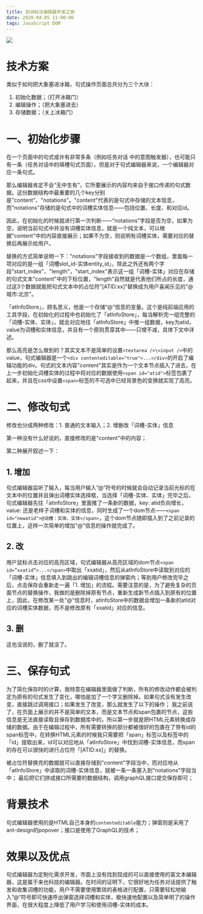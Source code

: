 ```yaml
---
title: 划词标注编辑器开发之旅
date: 2020-04-05 11:00:06
tags: JavaScript DOM
---
```


![](https://tva1.sinaimg.cn/large/007S8ZIlly1gfl5oaitupj314x0u0ahu.jpg)

# 技术方案
类似于如何把大象塞进冰箱，句式操作页面总共分为三个大块：
1. 初始化数据；（打开冰箱门）
2. 编辑操作；（把大象塞进去）
3. 存储数据；（关上冰箱门）

# 一、初始化步骤
在一个页面中的句式或许有非常多条（例如任务对话 中的意图触发器），也可能只有一条（任务对话中的填槽句式页面），但是对于句式编辑器来说，一个编辑器对应一条句式。

那么编辑器肯定不会“无中生有”，它所要展示的内容均来自于接口传递的句式数据。这份数据结构中最重要的几个key分别是"content"、"notations"。"content"代表的是句式中存储的文本信息，而"notations"存储的是句式中的词槽实体信息——包括位置、长度、和对应id。

因此，在初始化的时候就进行第一次判断——“notations”字段是否为空，如果为空，说明当前句式中并没有词槽实体信息，就是一个纯文本，可以根据"content"中的内容直接展示；如果不为空，则说明有词槽实体，需要对应的替换后再展示给用户。

替换的方式简单说明一下："notations"字段接收到的数据是一个数组，里面每一项对应的是一组「词槽slot_id-实体entity_id」，除此之外还有两个字段"start_index"、"length"，"start_index"表示这一组「词槽-实体」对应在存储的句式文本"content"中的下标位置，"length"自然就是代表他们所占的长度，通过这3个数据就能把句式文本中的占位符"[ATID:xx]"替换成为用户喜闻乐见的"@城市:北京"。

「atInfoStore」，顾名思义，他是一个存储“@”信息的变量。这个是纯前端应用的工具字段，在初始化的过程中也初始化了「atInfoStore」，每当解析完一组完整的「词槽-实体、实体」，就会对应地往「atInfoStore」中推一组数据，key为atid，value为词槽和实体信息，并且有一个原则贯穿其中——只增不减，具体下文中详述。

那么高亮是怎么做到的？其实文本不是简单的设置`<textarea />\<input />`中的value，句式编辑器是一个`<div contenteditable="true">...</div>`的开启了编辑功能的div。句式的文本内容"content"其实是作为一个文本节点插入了进去，在上一步初始化词槽实体的过程中将对应的数据使用`<span id="atid">`标签包裹了起来，并且在css中设置`<span>`标签的不可选中已经背景色的变换就实现了高亮。

# 二、修改句式
修改也分成两种修改：1. 普通的文本输入；2. 增删改「词槽-实体」信息

第一种没有什么好说的，直接修改的是"content"中的内容；

第二种展开叙述一下：
## 1. 增加

句式编辑器监听了输入，每当用户输入”@“符号的时候就会自动记录当前光标的在文本中的位置并且弹出词槽实体选择框，当选择「词槽-实体、实体」完毕之后，句式编辑器先往「atinfoStore」里面推了一条新的数据，key: atid负向增长，value: 还是老样子词槽和实体的信息，同时生成了一个dom节点——`<span id="newatid">@词槽：实体、实体</span>`，这个dom节点随即插入到了之前记录的位置上，这样一次简单的增加"@"信息的操作就完成了。
## 2. 改

用户鼠标点击对应的高亮区域，句式编辑器从高亮区域的dom节点`<span id=”xxatid“>...</span>`中取出「xxatid」，然后从atInfoStore中读取到对应的「词槽-实体」信息填入到跳出的编辑词槽信息的弹窗内；等到用户修改完毕之后，点击保存会重新走一遍「1. 增加」的流程。需要注意的是，为了避免复杂的页面节点的替换操作，我做的是删除掉原有节点，重新生成新节点插入到原有的位置上，因此，在修改某一处"@"信息时，atInfoStore中的数据会增加一条新的atId对应的词槽实体数据，而不是修改原有「xxatid」对应的信息。

## 3. 删

这也没说的，删了就没了。

# 三、保存句式
为了简化保存时的计算，我特意在编辑器里面做了判断，所有的修改动作都会被判定为原有的句式发生了变化，哪怕是加了一个字又删除掉。如果句式没有发生改变，直接跳过调用接口；如果发生了改变，那么就发生了以下的操作；
我之前说了，在页面上展示的并不是简单的文本，而是文本节点和span包裹的节点，这些信息是无法直接读取且保存到数据库中的，所以第一步就是把HTML元素转换成存储的数据。由于在编辑过程中，所有需要转换的部分都被很好的包裹在了带有id的span标签中，在转换HTML元素的时候我只需要把「span」标签以及标签中的「id」提取出来，id可以对应地从「atInfoStore」中找到词槽-实体信息，而span的存在可以很快的进行占位符「[ATID:xx]」的替换。

被占位符替换完的数据就可以直接存储到"content"字段当中，而对应地从「atInfoStore」中读取的词槽-实体信息，就被一条一条塞入到"notations"字段当中；
最后把它们拼成接口所需要的数据结构，调用graphQL接口提交保存即可；

# 背景技术
句式编辑器使用的是HTML自己本身的`contenteditable`能力；弹窗则是采用了ant-design的popover；接口是使用了GraphQL的技术；

# 效果以及优点
句式编辑器为定制化需求开发，市面上没有找到现成的可以直接使用的富文本编辑器，这是属于来也科技的编辑器。在时间的证明下，它很好地为任务对话提供了触发和收集词槽的功能，用户不需要使用繁琐的表格进行配置，只需要轻松地输入”@“符号即可快速呼出弹窗选择词槽和实体，极快速地配置以及简单明了的操作界面，在很大程度上降低了用户学习和使用词槽-实体的成本。
